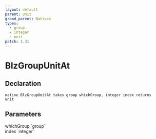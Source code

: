 ```yaml
---
layout: default
parent: Unit
grand_parent: Natives
types:
  - group
  - integer
  - unit
patch: 1.31
---
```


# BlzGroupUnitAt

## Declaration

```
native BlzGroupUnitAt takes group whichGroup, integer index returns unit
```

## Parameters
<dl>
  <dt>whichGroup `group`</dt>
  <dd></dd>

  <dt>index `integer`</dt>
  <dd></dd>
</dl>